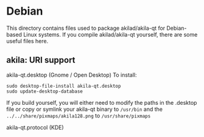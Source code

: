 
Debian
====================
This directory contains files used to package akilad/akila-qt
for Debian-based Linux systems. If you compile akilad/akila-qt yourself, there are some useful files here.

## akila: URI support ##


akila-qt.desktop  (Gnome / Open Desktop)
To install:

	sudo desktop-file-install akila-qt.desktop
	sudo update-desktop-database

If you build yourself, you will either need to modify the paths in
the .desktop file or copy or symlink your akila-qt binary to `/usr/bin`
and the `../../share/pixmaps/akila128.png` to `/usr/share/pixmaps`

akila-qt.protocol (KDE)

